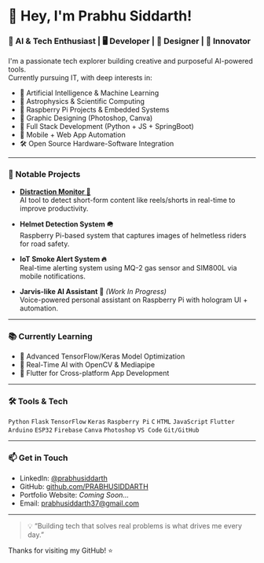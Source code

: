 # 👋 Hey, I'm Prabhu Siddarth!

### 🧠 AI & Tech Enthusiast | 🖥️ Developer | 🎨 Designer | 🚀 Innovator

I'm a passionate tech explorer building creative and purposeful AI-powered tools.  
Currently pursuing IT, with deep interests in:

- 🤖 Artificial Intelligence & Machine Learning
- 🌌 Astrophysics & Scientific Computing
- 🔧 Raspberry Pi Projects & Embedded Systems
- 🎨 Graphic Designing (Photoshop, Canva)
- 🧪 Full Stack Development (Python + JS + SpringBoot)
- 📱 Mobile + Web App Automation
- 🛠️ Open Source Hardware-Software Integration

---

### 📌 Notable Projects
- **[Distraction Monitor 🧠](https://github.com/PRABHUSIDDARTH/distraction-monitor-v1)**  
  AI tool to detect short-form content like reels/shorts in real-time to improve productivity.

- **Helmet Detection System 🪖**  
  Raspberry Pi-based system that captures images of helmetless riders for road safety.

- **IoT Smoke Alert System 🔥**  
  Real-time alerting system using MQ-2 gas sensor and SIM800L via mobile notifications.

- **Jarvis-like AI Assistant 🧞** *(Work In Progress)*  
  Voice-powered personal assistant on Raspberry Pi with hologram UI + automation.

---

### 📚 Currently Learning

- 🎯 Advanced TensorFlow/Keras Model Optimization
- 🧠 Real-Time AI with OpenCV & Mediapipe
- 📱 Flutter for Cross-platform App Development

---

### 🛠️ Tools & Tech
`Python` `Flask` `TensorFlow` `Keras` `Raspberry Pi` `C` `HTML` `JavaScript` `Flutter`  
`Arduino` `ESP32` `Firebase` `Canva` `Photoshop` `VS Code` `Git/GitHub`

---

### 📫 Get in Touch
- LinkedIn: [@prabhusiddarth](https://www.linkedin.com/in/prabhu-siddarth-157a00338/)
- GitHub: [github.com/PRABHUSIDDARTH](https://github.com/PRABHUSIDDARTH)
- Portfolio Website: *Coming Soon...*
- Email: prabhusiddarth37@gmail.com

---

> 💡 “Building tech that solves real problems is what drives me every day.”

Thanks for visiting my GitHub! ⭐

